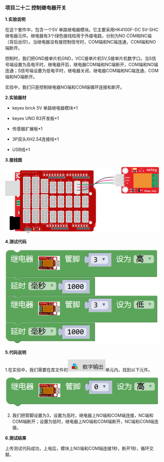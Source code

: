 ### 项目二十二 控制继电器开关

**1.实验说明**

在这个套件中，包含一个5V 单路继电器模块。它主要采用HK4100F-DC 5V-SHC继电器元件。继电器有3个绿色接线柱用于外接电路，分别为NO COM和NC端（背后丝印）。当继电器没有接控制信号时，COM端和NC端连通，COM端和NO端断开。

控制时，我们把GND接单片机GND，VCC接单片机5V,S接单片机数字口。当S信号端设置为高电平时，继电器开启，继电器COM端和NC端断开，COM端和NO端连通；S信号端设置为低电平时，继电器关闭，继电器COM端和NC端连通，COM端和NO端断开。

实验中，我们只是控制继电器NO端和COM端循环连接和断开。

**2.实验器材**

- keyes brick 5V 单路继电器模块\*1

- keyes UNO R3开发板\*1

- 传感器扩展板\*1

- 3P双头XH2.54连接线\*1

- USB线\*1


**3.接线图**

![](media/image-20251015153700433.png)

**4.测试代码**

![](media/image-20251015153717563.png)

**5.代码说明**

1.在实验中，我们需要在库文件的![](media/image-20251016142305777.png)单元内，找到以下元件。

![](media/image-20251015153824115.png)

2. 我们把管脚设置为3，设置为高时，继电器上NO端和COM端连接，NC端和COM端断开；设置为低时，继电器上NO端和COM端断开，NC端和COM端连接。

**6.测试结果**

上传测试代码成功，上电后，模块上NO端和COM端连接1秒，断开1秒，循环交替。